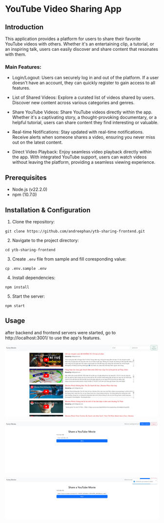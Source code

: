 # YouTube Video Sharing App

## Introduction


This application provides a platform for users to share their favorite YouTube videos with others. Whether it's an entertaining clip, a tutorial, or an inspiring talk, users can easily discover and share content that resonates with them.

### Main Features:
- Login/Logout: Users can securely log in and out of the platform. If a user doesn't have an account, they can quickly register to gain access to all features.

- List of Shared Videos: Explore a curated list of videos shared by users. Discover new content across various categories and genres.

- Share YouTube Videos: Share YouTube videos directly within the app. Whether it's a captivating story, a thought-provoking documentary, or a helpful tutorial, users can share content they find interesting or valuable.

- Real-time Notifications: Stay updated with real-time notifications. Receive alerts when someone shares a video, ensuring you never miss out on the latest content.

- Direct Video Playback: Enjoy seamless video playback directly within the app. With integrated YouTube support, users can watch videos without leaving the platform, providing a seamless viewing experience.

## Prerequisites

- Node.js (v22.2.0)
- npm (10.7.0)

## Installation & Configuration

1. Clone the repository:

```
git clone https://github.com/andreephan/ytb-sharing-frontend.git
```

2. Navigate to the project directory:
```
cd ytb-sharing-frontend
```

3. Create `.env` file from sample and fill coresponding value:
```
cp .env.sample .env
```

4. Install dependencies:
```
npm install
```

5. Start the server:
```
npm start
```

## Usage

after backend and frontend servers were started, go to http://localhost:3001/ to use the app's features.


![alt text](/public/readme/image.png)

![alt text](/public/readme/image-1.png)

![alt text](/public/readme/image-2.png)